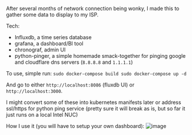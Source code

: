 After several months of network connection being wonky, I made this to gather some data to display to my ISP.

Tech:
- Influxdb, a time series database
- grafana, a dashboard/BI tool
- chronograf, admin UI
- python-pinger, a simple homemade smack-together for pinging google and cloudflare dns servers (`8.8.8.8` and `1.1.1.1`)

To use, simple run:
`
sudo docker-compose build
sudo docker-compose up -d
`

And go to either `http://localhost:8086` (fluxdb UI) or `http://localhost:3000`.

I might convert some of these into kubernetes manifests later or address ssl/https for python ping service (pretty sure it will break as is, but so far it just runs on a local Intel NUC)

How I use it (you will have to setup your own dashboard):
![image](https://user-images.githubusercontent.com/38499319/154818480-79ebd6dd-9582-42e1-9f58-0187a8304d15.png)
